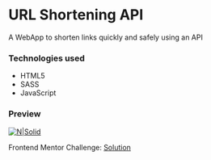 # URL Shortening API
A WebApp to shorten links quickly and safely using an API

### Technologies used
* HTML5
* SASS
* JavaScript

### Preview
[![N|Solid](https://repository-images.githubusercontent.com/288639925/e87e2180-e3fe-11ea-9f09-96d79acb643e)](https://devnaftan.github.io/url-shortening-api/)


Frontend Mentor Challenge: [Solution](https://www.frontendmentor.io/solutions/url-shortening-api-OvZ_7fbLl)
